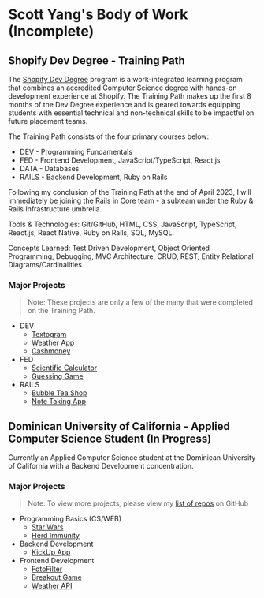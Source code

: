 # Scott Yang's Body of Work (Incomplete)

## Shopify Dev Degree - Training Path
The [Shopify Dev Degree](https://devdegree.ca) program is a work-integrated learning program that combines an accredited Computer Science degree with hands-on development experience at Shopify. The Training Path makes up the first 8 months of the Dev Degree experience and is geared towards equipping students with essential technical and non-technical skills to be impactful on future placement teams.

The Training Path consists of the four primary courses below:
- DEV - Programming Fundamentals
- FED - Frontend Development, JavaScript/TypeScript, React.js
- DATA - Databases
- RAILS - Backend Development, Ruby on Rails

Following my conclusion of the Training Path at the end of April 2023, I will immediately be joining the Rails in Core team - a subteam under the Ruby & Rails Infrastructure umbrella.

Tools & Technologies: Git/GitHub, HTML, CSS, JavaScript, TypeScript, React.js, React Native, Ruby on Rails, SQL, MySQL.

Concepts Learned: Test Driven Development, Object Oriented Programming, Debugging, MVC Architecture, CRUD, REST, Entity Relational Diagrams/Cardinalities

### Major Projects
  > Note: These projects are only a few of the many that were completed on the Training Path.
- DEV
  - [Textogram](projects/devdegree/dev/textogram/textogram.md)
  - [Weather App](projects/devdegree/dev/weather_app/weather_app.md)
  - [Cashmoney](projects/devdegree/dev/cashmoney/cashmoney.md)
- FED
  - [Scientific Calculator](projects/devdegree/fed/scientific-calculator.md)
  - [Guessing Game](projects/devdegree/fed/guessing-game.md)
- RAILS
  - [Bubble Tea Shop](projects/devdegree/rails/bubble-tea.md)
  - [Note Taking App](projects/devdegree/rails/note-app.md)


## Dominican University of California - Applied Computer Science Student (In Progress)
Currently an Applied Computer Science student at the Dominican University of California with a Backend Development concentration.

### Major Projects
> Note: To view more projects, please view my [list of repos](https://github.com/scottzyang?tab=repositories) on GitHub
- Programming Basics (CS/WEB)
  - [Star Wars](projects/dominican/cs-web/starwars.md)
  - [Herd Immunity](projects/dominican/cs-web/herd-immunity.md)
- Backend Development
  - [KickUp App](projects/dominican/backend/kickup.md)
- Frontend Development
  - [FotoFilter](projects/dominican/frontend/fotofilter.md)
  - [Breakout Game](projects/dominican/frontend/breakout.md)
  - [Weather API](projects/dominican/frontend/weatherapi.md)
